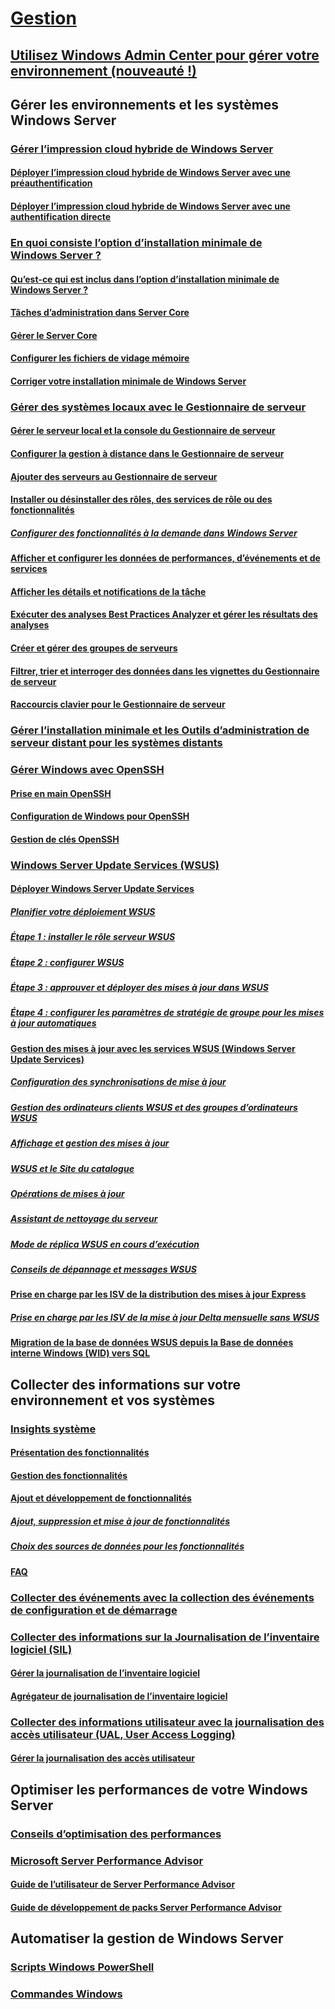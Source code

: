# [Gestion](manage-windows-server.md)
## [Utilisez Windows Admin Center pour gérer votre environnement (nouveauté !)](../manage/windows-admin-center/overview.md)
## Gérer les environnements et les systèmes Windows Server
### [Gérer l’impression cloud hybride de Windows Server](hybrid-cloud-print/hybrid-cloud-print-overview.md)
#### [Déployer l’impression cloud hybride de Windows Server avec une préauthentification](hybrid-cloud-print/hybrid-cloud-print-deploy.md)
#### [Déployer l’impression cloud hybride de Windows Server avec une authentification directe](hybrid-cloud-print/hybrid-cloud-print-deploy-passthrough.md)
### [En quoi consiste l’option d’installation minimale de Windows Server ?](server-core/what-is-server-core.md)
#### [Qu’est-ce qui est inclus dans l’option d’installation minimale de Windows Server ?](server-core/server-core-roles-and-services.md)
#### [Tâches d’administration dans Server Core](server-core/server-core-administer.md)
#### [Gérer le Server Core](server-core/server-core-manage.md)
#### [Configurer les fichiers de vidage mémoire](server-core/server-core-memory-dump.md)
#### [Corriger votre installation minimale de Windows Server](server-core/server-core-servicing.md)
### [Gérer des systèmes locaux avec le Gestionnaire de serveur](server-manager/server-manager.md)
#### [Gérer le serveur local et la console du Gestionnaire de serveur](server-manager/manage-the-local-server-and-the-server-manager-console.md)
#### [Configurer la gestion à distance dans le Gestionnaire de serveur](server-manager/configure-remote-management-in-server-manager.md)
#### [Ajouter des serveurs au Gestionnaire de serveur](server-manager/add-servers-to-server-manager.md)
#### [Installer ou désinstaller des rôles, des services de rôle ou des fonctionnalités](server-manager/install-or-uninstall-roles-role-services-or-features.md)
##### [Configurer des fonctionnalités à la demande dans Windows Server](server-manager/configure-features-on-demand-in-windows-server.md)
#### [Afficher et configurer les données de performances, d’événements et de services](server-manager/view-and-configure-performance-event-and-service-data.md)
#### [Afficher les détails et notifications de la tâche](server-manager/view-task-details-and-notifications.md)
#### [Exécuter des analyses Best Practices Analyzer et gérer les résultats des analyses](server-manager/run-best-practices-analyzer-scans-and-manage-scan-results.md)
#### [Créer et gérer des groupes de serveurs](server-manager/create-and-manage-server-groups.md)
#### [Filtrer, trier et interroger des données dans les vignettes du Gestionnaire de serveur](server-manager/filter-sort-and-query-data-in-server-manager-tiles.md)
#### [Raccourcis clavier pour le Gestionnaire de serveur](server-manager/keyboard-shortcuts-for-server-manager.md)
### [Gérer l’installation minimale et les Outils d’administration de serveur distant pour les systèmes distants](../remote/remote-server-administration-tools.md)
### [Gérer Windows avec OpenSSH](OpenSSH/OpenSSH_Overview.md)
#### [Prise en main OpenSSH](OpenSSH/OpenSSH_Install_FirstUse.md)
#### [Configuration de Windows pour OpenSSH](OpenSSH/OpenSSH_Server_Configuration.md)
#### [Gestion de clés OpenSSH](OpenSSH/OpenSSH_KeyManagement.md)
### [Windows Server Update Services (WSUS)](windows-server-update-services/get-started/windows-server-update-services-wsus.md)
#### [Déployer Windows Server Update Services](windows-server-update-services/deploy/deploy-windows-server-update-services.md)
##### [Planifier votre déploiement WSUS](windows-server-update-services/plan/plan-your-wsus-deployment.md)
##### [Étape 1 : installer le rôle serveur WSUS](windows-server-update-services/deploy/1-install-the-wsus-server-role.md)
##### [Étape 2 : configurer WSUS](windows-server-update-services/deploy/2-configure-wsus.md)
##### [Étape 3 : approuver et déployer des mises à jour dans WSUS](windows-server-update-services/deploy/3-approve-and-deploy-updates-in-wsus.md)
##### [Étape 4 : configurer les paramètres de stratégie de groupe pour les mises à jour automatiques](windows-server-update-services/deploy/4-configure-group-policy-settings-for-automatic-updates.md)
#### [Gestion des mises à jour avec les services WSUS (Windows Server Update Services)](windows-server-update-services/manage/update-management-with-windows-server-update-services.md)
##### [Configuration des synchronisations de mise à jour](windows-server-update-services/manage/setting-up-update-synchronizations.md)
##### [Gestion des ordinateurs clients WSUS et des groupes d’ordinateurs WSUS](windows-server-update-services/manage/managing-wsus-client-computers-and-wsus-computer-groups.md)
##### [Affichage et gestion des mises à jour](windows-server-update-services/manage/viewing-and-managing-updates.md)
##### [WSUS et le Site du catalogue](windows-server-update-services/manage/wsus-and-the-catalog-site.md)
##### [Opérations de mises à jour](windows-server-update-services/manage/updates-operations.md)
##### [Assistant de nettoyage du serveur](windows-server-update-services/manage/the-server-cleanup-wizard.md)
##### [Mode de réplica WSUS en cours d’exécution](windows-server-update-services/manage/running-wsus-replica-mode.md)
##### [Conseils de dépannage et messages WSUS](windows-server-update-services/manage/wsus-messages-and-troubleshooting-tips.md)
#### [Prise en charge par les ISV de la distribution des mises à jour Express](windows-server-update-services/deploy/express-update-delivery-isv-support.md)
##### [Prise en charge par les ISV de la mise à jour Delta mensuelle sans WSUS](windows-server-update-services/deploy/monthly-delta-update-isv-support-without-WSUS.md)
#### [Migration de la base de données WSUS depuis la Base de données interne Windows (WID) vers SQL](windows-server-update-services/manage/wid-to-sql-migration.md)

## Collecter des informations sur votre environnement et vos systèmes
### [Insights système](..\manage\system-insights\overview.md)
#### [Présentation des fonctionnalités](..\manage\system-insights\understanding-capabilities.md)
#### [Gestion des fonctionnalités](..\manage\system-insights\managing-capabilities.md)
#### [Ajout et développement de fonctionnalités](..\manage\system-insights\adding-and-developing-capabilities.md)
##### [Ajout, suppression et mise à jour de fonctionnalités](..\manage\system-insights\add-remove-update-capabilities.md)
##### [Choix des sources de données pour les fonctionnalités](..\manage\system-insights\data-sources.md)
#### [FAQ](..\manage\system-insights\faq.md)
### [Collecter des événements avec la collection des événements de configuration et de démarrage](Get-started-with-Setup-and-Boot-Event-Collection.md)
### [Collecter des informations sur la Journalisation de l’inventaire logiciel (SIL)](software-inventory-logging/get-started-with-software-inventory-logging.md)
#### [Gérer la journalisation de l’inventaire logiciel](software-inventory-logging/manage-software-inventory-logging.md)
#### [Agrégateur de journalisation de l’inventaire logiciel](software-inventory-logging/software-inventory-logging-aggregator.md)
### [Collecter des informations utilisateur avec la journalisation des accès utilisateur (UAL, User Access Logging)](user-access-logging/get-started-with-user-access-logging.md)
#### [Gérer la journalisation des accès utilisateur](user-access-logging/manage-user-access-logging.md)

## Optimiser les performances de votre Windows Server
### [Conseils d’optimisation des performances](performance-tuning/index.md) 
### [Microsoft Server Performance Advisor](server-performance-advisor/microsoft-server-performance-advisor.md)
#### [Guide de l’utilisateur de Server Performance Advisor](server-performance-advisor/server-performance-advisor-users-guide.md)
#### [Guide de développement de packs Server Performance Advisor](server-performance-advisor/server-performance-advisor-pack-development-guide.md)

## Automatiser la gestion de Windows Server
### [Scripts Windows PowerShell](/powershell/scripting/powershell-scripting?view=powershell-5.1)
### [Commandes Windows](windows-commands/windows-commands.md)


<!--
#### [A-Z list](windows-commands/a-z-list.md)
#### [Command-Line Syntax Key](windows-commands/command-line-syntax-key.md)
#### [Commands by Server Role](windows-commands/commands-by-server-role.md)
##### [Print Command Reference](windows-commands/print-command-reference.md)
##### [Services for Network File System Command Reference](windows-commands/services-for-network-file-system-command-reference.md)
##### [Remote Desktop Services (Terminal Services) Command Reference](windows-commands/remote-desktop-services-terminal-services-command-reference.md)
##### [Windows Server Backup Command Reference](windows-commands/windows-server-backup-command-reference.md) -->